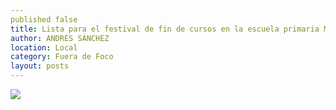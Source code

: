 ```yaml
---
published false
title: Lista para el festival de fin de cursos en la escuela primaria María R. Murillo
author: ANDRÉS SÁNCHEZ
location: Local
category: Fuera de Foco
layout: posts
---
```


![](http://i.imgur.com/KPxiHzVm.jpg)
